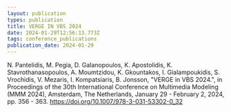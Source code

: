 ```yaml
---
layout: publication
types: publication
title: VERGE IN VBS 2024
date: 2024-01-29T12:56:13.773Z
tags: conference_publications
publication_date: 2024-01-29
---
```

<!--StartFragment-->

N. Pantelidis, M. Pegia, D. Galanopoulos, K. Apostolidis, K. Stavrothanasopoulos, A. Moumtzidou, K. Gkountakos, I. Gialampoukidis, S. Vrochidis, V. Mezaris, I. Kompatsiaris, B. Jonsson, "VERGE in VBS 2024.", in Proceedings of the 30th International Conference on Multimedia Modeling (MMM 2024), Amsterdam, The Netherlands, January 29 - February 2, 2024, pp. 356 - 363. <https://doi.org/10.1007/978-3-031-53302-0_32>

<!--EndFragment-->